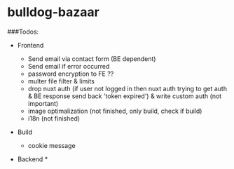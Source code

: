 # bulldog-bazaar

###Todos: 
- Frontend
  * Send email via contact form (BE dependent)
  * Send email if error occurred
  * password encryption to FE ??
  * multer file filter & limits
  * drop nuxt auth (if user not logged in then nuxt auth trying to get auth & BE response send back 'token expired') & write custom auth (not important)
  * image optimalization (not finished, only build, check if build)
  * i18n (not finished)
 
- Build 
  * cookie message
  
- Backend
  * 
